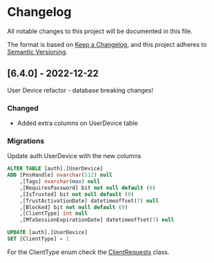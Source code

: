 ﻿# Changelog

All notable changes to this project will be documented in this file.

The format is based on [Keep a Changelog](https://keepachangelog.com/en/1.0.0/),
and this project adheres to [Semantic Versioning](https://semver.org/spec/v2.0.0.html).

## [6.4.0] - 2022-12-22
User Device refactor - database breaking changes!
### Changed
- Added extra columns on UserDevice table

### Migrations 
Update auth.UserDevice with the new columns
```sql
ALTER TABLE [auth].[UserDevice] 
ADD [PnsHandle] nvarchar(512) null
    ,[Tags] nvarchar(max) null
    ,[RequiresPassword] bit not null default (0)
    ,[IsTrusted] bit not null default (0)
    ,[TrustActivationDate] datetimeoffset(7) null
    ,[Blocked] bit not null default (0)
    ,[ClientType] int null
    ,[MfaSessionExpirationDate] datetimeoffset(7) null 

UPDATE [auth].[UserDevice]
SET [ClientType] = 1
```
For the ClientType enum check the [ClientRequests](./Features/IdentityServerApi/Models/Requests/ClientRequests.cs) class.